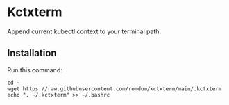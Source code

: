 # Kctxterm

Append current kubectl context to your terminal path.

## Installation

Run this command: 
```
cd ~
wget https://raw.githubusercontent.com/romdum/kctxterm/main/.kctxterm
echo ". ~/.kctxterm" >> ~/.bashrc
```

